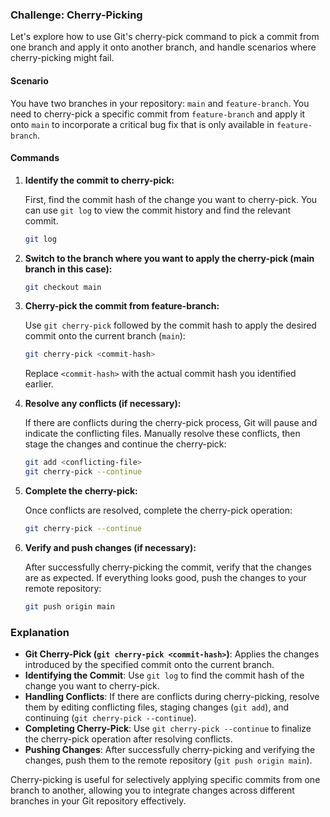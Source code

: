 ### Challenge: Cherry-Picking

Let's explore how to use Git's cherry-pick command to pick a commit from one branch and apply it onto another branch, and handle scenarios where cherry-picking might fail.

#### Scenario

You have two branches in your repository: `main` and `feature-branch`. You need to cherry-pick a specific commit from `feature-branch` and apply it onto `main` to incorporate a critical bug fix that is only available in `feature-branch`.

#### Commands

1. **Identify the commit to cherry-pick:**

   First, find the commit hash of the change you want to cherry-pick. You can use `git log` to view the commit history and find the relevant commit.

   ```bash
   git log
   ```

2. **Switch to the branch where you want to apply the cherry-pick (main branch in this case):**

   ```bash
   git checkout main
   ```

3. **Cherry-pick the commit from feature-branch:**

   Use `git cherry-pick` followed by the commit hash to apply the desired commit onto the current branch (`main`):

   ```bash
   git cherry-pick <commit-hash>
   ```

   Replace `<commit-hash>` with the actual commit hash you identified earlier.

4. **Resolve any conflicts (if necessary):**

   If there are conflicts during the cherry-pick process, Git will pause and indicate the conflicting files. Manually resolve these conflicts, then stage the changes and continue the cherry-pick:

   ```bash
   git add <conflicting-file>
   git cherry-pick --continue
   ```

5. **Complete the cherry-pick:**

   Once conflicts are resolved, complete the cherry-pick operation:

   ```bash
   git cherry-pick --continue
   ```

6. **Verify and push changes (if necessary):**

   After successfully cherry-picking the commit, verify that the changes are as expected. If everything looks good, push the changes to your remote repository:

   ```bash
   git push origin main
   ```

### Explanation

- **Git Cherry-Pick (`git cherry-pick <commit-hash>`)**: Applies the changes introduced by the specified commit onto the current branch.
- **Identifying the Commit**: Use `git log` to find the commit hash of the change you want to cherry-pick.
- **Handling Conflicts**: If there are conflicts during cherry-picking, resolve them by editing conflicting files, staging changes (`git add`), and continuing (`git cherry-pick --continue`).
- **Completing Cherry-Pick**: Use `git cherry-pick --continue` to finalize the cherry-pick operation after resolving conflicts.
- **Pushing Changes**: After successfully cherry-picking and verifying the changes, push them to the remote repository (`git push origin main`).

Cherry-picking is useful for selectively applying specific commits from one branch to another, allowing you to integrate changes across different branches in your Git repository effectively.